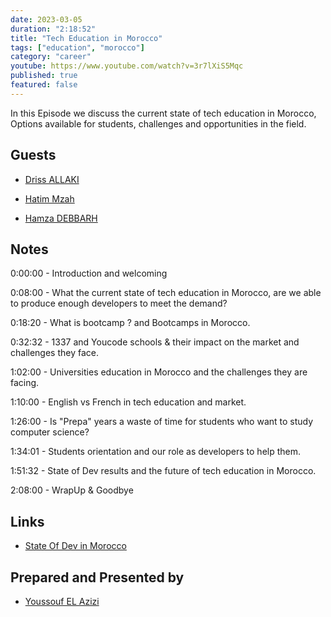 ```yaml
---
date: 2023-03-05
duration: "2:18:52"
title: "Tech Education in Morocco"
tags: ["education", "morocco"]
category: "career"
youtube: https://www.youtube.com/watch?v=3r7lXiS5Mqc
published: true
featured: false
---
```


In this Episode we discuss the current state of tech education in Morocco, Options available for students, challenges and opportunities in the field.

## Guests

- [Driss ALLAKI ](https://www.linkedin.com/in/driss-allaki-90801592)

- [Hatim Mzah](https://www.linkedin.com/in/hatimmzah/)

- [Hamza DEBBARH](https://www.linkedin.com/in/hamza-debbarh/)

## Notes

0:00:00 - Introduction and welcoming

0:08:00 - What the current state of tech education in Morocco, are we able to produce enough developers to meet the demand?

0:18:20 - What is bootcamp ? and Bootcamps in Morocco.

0:32:32 - 1337 and Youcode schools & their impact on the market and challenges they face.

1:02:00 - Universities education in Morocco and the challenges they are facing.

1:10:00 - English vs French in tech education and market.

1:26:00 - Is "Prepa" years a waste of time for students who want to study computer science?

1:34:01 - Students orientation and our role as developers to help them.

1:51:32 - State of Dev results and the future of tech education in Morocco.

2:08:00 - WrapUp & Goodbye

## Links

- [State Of Dev in Morocco](https://stateofdev.ma/#learning--education)

## Prepared and Presented by

- [Youssouf EL Azizi](https://elazizi.com/)
